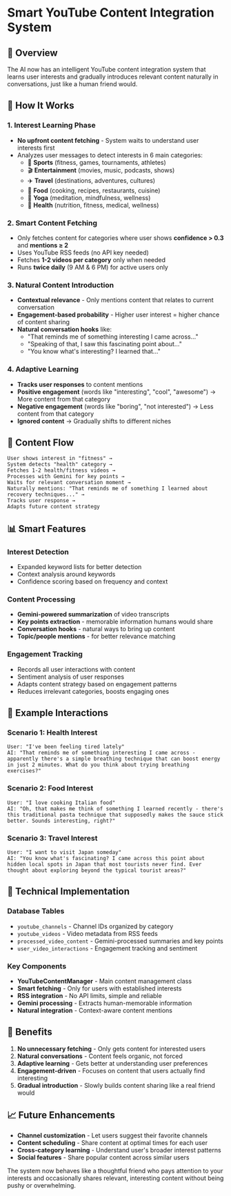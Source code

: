 # Smart YouTube Content Integration System

## 🎯 Overview

The AI now has an intelligent YouTube content integration system that learns user interests and gradually introduces relevant content naturally in conversations, just like a human friend would.

## 🧠 How It Works

### 1. **Interest Learning Phase**
- **No upfront content fetching** - System waits to understand user interests first
- Analyzes user messages to detect interests in 6 main categories:
  - 🏃 **Sports** (fitness, games, tournaments, athletes)
  - 🎬 **Entertainment** (movies, music, podcasts, shows)
  - ✈️ **Travel** (destinations, adventures, cultures)
  - 🍕 **Food** (cooking, recipes, restaurants, cuisine)
  - 🧘 **Yoga** (meditation, mindfulness, wellness)
  - 🏥 **Health** (nutrition, fitness, medical, wellness)

### 2. **Smart Content Fetching**
- Only fetches content for categories where user shows **confidence > 0.3** and **mentions ≥ 2**
- Uses YouTube RSS feeds (no API key needed)
- Fetches **1-2 videos per category** only when needed
- Runs **twice daily** (9 AM & 6 PM) for active users only

### 3. **Natural Content Introduction**
- **Contextual relevance** - Only mentions content that relates to current conversation
- **Engagement-based probability** - Higher user interest = higher chance of content sharing
- **Natural conversation hooks** like:
  - "That reminds me of something interesting I came across..."
  - "Speaking of that, I saw this fascinating point about..."
  - "You know what's interesting? I learned that..."

### 4. **Adaptive Learning**
- **Tracks user responses** to content mentions
- **Positive engagement** (words like "interesting", "cool", "awesome") → More content from that category
- **Negative engagement** (words like "boring", "not interested") → Less content from that category
- **Ignored content** → Gradually shifts to different niches

## 🔄 Content Flow

```
User shows interest in "fitness" → 
System detects "health" category → 
Fetches 1-2 health/fitness videos → 
Processes with Gemini for key points → 
Waits for relevant conversation moment → 
Naturally mentions: "That reminds me of something I learned about recovery techniques..." → 
Tracks user response → 
Adapts future content strategy
```

## 📊 Smart Features

### **Interest Detection**
- Expanded keyword lists for better detection
- Context analysis around keywords
- Confidence scoring based on frequency and context

### **Content Processing**
- **Gemini-powered summarization** of video transcripts
- **Key points extraction** - memorable information humans would share
- **Conversation hooks** - natural ways to bring up content
- **Topic/people mentions** - for better relevance matching

### **Engagement Tracking**
- Records all user interactions with content
- Sentiment analysis of user responses
- Adapts content strategy based on engagement patterns
- Reduces irrelevant categories, boosts engaging ones

## 🎪 Example Interactions

### **Scenario 1: Health Interest**
```
User: "I've been feeling tired lately"
AI: "That reminds me of something interesting I came across - apparently there's a simple breathing technique that can boost energy in just 2 minutes. What do you think about trying breathing exercises?"
```

### **Scenario 2: Food Interest**
```
User: "I love cooking Italian food"
AI: "Oh, that makes me think of something I learned recently - there's this traditional pasta technique that supposedly makes the sauce stick better. Sounds interesting, right?"
```

### **Scenario 3: Travel Interest**
```
User: "I want to visit Japan someday"
AI: "You know what's fascinating? I came across this point about hidden local spots in Japan that most tourists never find. Ever thought about exploring beyond the typical tourist areas?"
```

## 🔧 Technical Implementation

### **Database Tables**
- `youtube_channels` - Channel IDs organized by category
- `youtube_videos` - Video metadata from RSS feeds
- `processed_video_content` - Gemini-processed summaries and key points
- `user_video_interactions` - Engagement tracking and sentiment

### **Key Components**
- **YouTubeContentManager** - Main content management class
- **Smart fetching** - Only for users with established interests
- **RSS integration** - No API limits, simple and reliable
- **Gemini processing** - Extracts human-memorable information
- **Natural integration** - Context-aware content mentions

## 🚀 Benefits

1. **No unnecessary fetching** - Only gets content for interested users
2. **Natural conversations** - Content feels organic, not forced
3. **Adaptive learning** - Gets better at understanding user preferences
4. **Engagement-driven** - Focuses on content that users actually find interesting
5. **Gradual introduction** - Slowly builds content sharing like a real friend would

## 📈 Future Enhancements

- **Channel customization** - Let users suggest their favorite channels
- **Content scheduling** - Share content at optimal times for each user
- **Cross-category learning** - Understand user's broader interest patterns
- **Social features** - Share popular content across similar users

The system now behaves like a thoughtful friend who pays attention to your interests and occasionally shares relevant, interesting content without being pushy or overwhelming.
